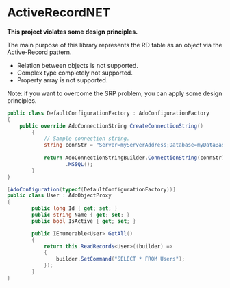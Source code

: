 # ActiveRecordNET
<strong>This project violates some design principles.</strong>

The main purpose of this library represents the RD table as an object via the Active-Record pattern.

- Relation between objects is not supported.
- Complex type completely not supported.
- Property array is not supported.

Note: if you want to overcome the SRP problem, you can apply some design principles.

```csharp
public class DefaultConfigurationFactory : AdoConfigurationFactory
{
	public override AdoConnectionString CreateConnectionString()
        {
			// Sample connection string.
			string connStr = "Server=myServerAddress;Database=myDataBase;Trusted_Connection=True;"
			
            return AdoConnectionStringBuilder.ConnectionString(connStr)
                   .MSSQL();
        }
}

[AdoConfiguration(typeof(DefaultConfigurationFactory))]
public class User : AdoObjectProxy
{	    
        public long Id { get; set; }
        public string Name { get; set; }
        public bool IsActive { get; set; }

        public IEnumerable<User> GetAll()
        {
            return this.ReadRecords<User>((builder) =>
            {
                builder.SetCommand("SELECT * FROM Users");
            });
        }
}

```

